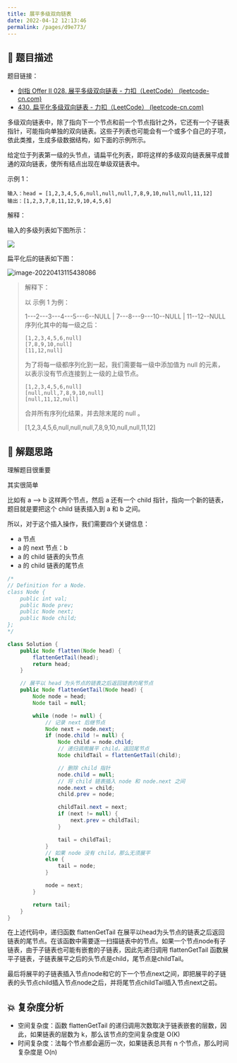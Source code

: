 ```yaml
---
title: 展平多级双向链表
date: 2022-04-12 12:13:46
permalink: /pages/d9e773/
---
```

## 📃 题目描述

题目链接：

- [剑指 Offer II 028. 展平多级双向链表 - 力扣（LeetCode） (leetcode-cn.com)](https://leetcode-cn.com/problems/Qv1Da2/)
- [430. 扁平化多级双向链表 - 力扣（LeetCode） (leetcode-cn.com)](https://leetcode-cn.com/problems/flatten-a-multilevel-doubly-linked-list/)

多级双向链表中，除了指向下一个节点和前一个节点指针之外，它还有一个子链表指针，可能指向单独的双向链表。这些子列表也可能会有一个或多个自己的子项，依此类推，生成多级数据结构，如下面的示例所示。

给定位于列表第一级的头节点，请扁平化列表，即将这样的多级双向链表展平成普通的双向链表，使所有结点出现在单级双链表中。

 

示例 1：

```
输入：head = [1,2,3,4,5,6,null,null,null,7,8,9,10,null,null,11,12]
输出：[1,2,3,7,8,11,12,9,10,4,5,6]
```

解释：

输入的多级列表如下图所示：

![](https://cs-wiki.oss-cn-shanghai.aliyuncs.com/img/20220413115426.png)

扁平化后的链表如下图：

![image-20220413115438086](https://cs-wiki.oss-cn-shanghai.aliyuncs.com/img/20220413115438.png)

> 解释下：
>
> 以 示例 1 为例：
>
>  1---2---3---4---5---6--NULL
>          |
>          7---8---9---10--NULL
>              |
>              11--12--NULL
> 序列化其中的每一级之后：
>
> ```
> [1,2,3,4,5,6,null]
> [7,8,9,10,null]
> [11,12,null]
> ```
>
> 为了将每一级都序列化到一起，我们需要每一级中添加值为 null 的元素，以表示没有节点连接到上一级的上级节点。
>
> ```
> [1,2,3,4,5,6,null]
> [null,null,7,8,9,10,null]
> [null,11,12,null]
> ```
>
> 合并所有序列化结果，并去除末尾的 null 。
>
> [1,2,3,4,5,6,null,null,null,7,8,9,10,null,null,11,12]

## 🔔 解题思路

理解题目很重要

其实很简单

比如有 a —> b 这样两个节点，然后 a 还有一个 child 指针，指向一个新的链表，题目就是要把这个 child 链表插入到 a 和 b 之间。

所以，对于这个插入操作，我们需要四个关键信息：

- a 节点
- a 的 next 节点：b
- a 的 child 链表的头节点
- a 的 child 链表的尾节点


```java
/*
// Definition for a Node.
class Node {
    public int val;
    public Node prev;
    public Node next;
    public Node child;
};
*/

class Solution {
    public Node flatten(Node head) {
        flattenGetTail(head);
        return head;
    }

    // 展平以 head 为头节点的链表之后返回链表的尾节点
    public Node flattenGetTail(Node head) {
        Node node = head;
        Node tail = null;

        while (node != null) {
            // 记录 next 后继节点
            Node next = node.next;
            if (node.child != null) {
                Node child = node.child;
                // 递归调用展平 child，返回尾节点
                Node childTail = flattenGetTail(child);

                // 删除 child 指针
                node.child = null;
                // 将 child 链表插入 node 和 node.next 之间
                node.next = child;
                child.prev = node;

                childTail.next = next;
                if (next != null) {
                    next.prev = childTail;
                }

                tail = childTail;
            }
            // 如果 node 没有 child，那么无须展平
            else {
                tail = node;
            }

            node = next;
        }

        return tail;
    }
}
```

在上述代码中，递归函数 flattenGetTail 在展平以head为头节点的链表之后返回链表的尾节点。在该函数中需要逐一扫描链表中的节点。如果一个节点node有子链表，由于子链表也可能有嵌套的子链表，因此先递归调用 flattenGetTail 函数展平子链表，子链表展平之后的头节点是child，尾节点是childTail。

最后将展平的子链表插入节点node和它的下一个节点next之间，即把展平的子链表的头节点child插入节点node之后，并将尾节点childTail插入节点next之前。

## 💥 复杂度分析

- 空间复杂度：函数 flattenGetTail 的递归调用次数取决于链表嵌套的层数，因此，如果链表的层数为 k，那么该节点的空间复杂度是 O(K)
- 时间复杂度：法每个节点都会遍历一次，如果链表总共有 n 个节点，那么时间复杂度是 O(n)

